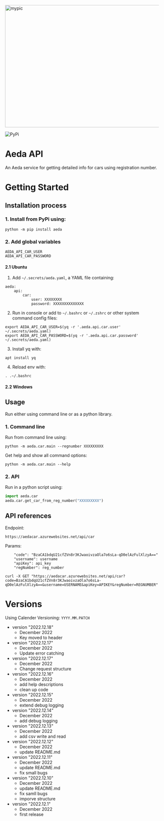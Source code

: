 
<img src="https://uploads-ssl.webflow.com/616e87dbb58bda5ac7435eb0/616ead050b8ac6154ca472a6_aeda-logo-web.svg" alt="mypic" style="width:1000px; height:400px"/>

![PyPi](https://img.shields.io/pypi/v/aeda?label=pypi%20package)

# Aeda API 
An Aeda service for getting detailed info for cars using registration number.

# Getting Started
## Installation process

### 1. Install from PyPi using:
```console
python -m pip install aeda
```

### 2. Add global variables

```
AEDA_API_CAR_USER
AEDA_API_CAR_PASSWORD
``` 

#### 2.1  Ubuntu
1. Add `~/.secrets/aeda.yaml`, a YAML file containing:
```
aeda:
    api:
        car:
            user: XXXXXXXX
            password: XXXXXXXXXXXXXX
```
2. Run in console or add to `~/.bashrc` or `~/.zshrc` or other system command config files:
```console
export AEDA_API_CAR_USER=$(yq -r '.aeda.api.car.user' ~/.secrets/aeda.yaml)
export AEDA_API_CAR_PASSWORD=$(yq -r '.aeda.api.car.password' ~/.secrets/aeda.yaml)
```
3. Install yq with:
```console
apt install yq
```
4. Reload env with:
```console
. .~/.bashrc
```
#### 2.2 Windows


## Usage
Run either using command line or as a python library.

### 1. Command line
Run from command line using:
```console
python -m aeda.car.main --regnumber XXXXXXXXX
``` 
Get help and show all command options:
```console
python -m aeda.car.main --help
``` 
### 2. API
Run in a python script using:
```python
import aeda.car
aeda.car.get_car_from_reg_number("XXXXXXXXX")
``` 


## API references

Endpoint:
```
https://aedacar.azurewebsites.net/api/car
```
Params:
```
    "code": "BzaCA1bdqU21cfZVn8r3KJwaoivzaOla7o6sLa-qD0elAzFulXlzyA=="
    "username": username
    "apiKey": api_key
    "regNumber": reg_number

``` 
```
curl -X GET "https://aedacar.azurewebsites.net/api/car?code=BzaCA1bdqU21cfZVn8r3KJwaoivzaOla7o6sLa-qD0elAzFulXlzyA==&username=USERNAME&apiKey=APIKEY&regNumber=REGNUMBER"
``` 


# Versions 
Using Calender Versioning: `YYYY.MM.PATCH`
- version "2022.12.18"
  - December 2022
  - Key moved to header
- version "2022.12.17"
  - December 2022
  - Update error catching
- version "2022.12.17"
  - December 2022
  - Change request structure
- version "2022.12.16"
  - December 2022
  - add help descriptions
  - clean up code
- version "2022.12.15"
  - December 2022
  - extend debug logging 
- version "2022.12.14"
  - December 2022
  - add debug logging 
- version "2022.12.13"
  - December 2022
  - add csv write and read 
- version "2022.12.12"
  - December 2022
  - update README.md 
- version "2022.12.11"
  - December 2022
  - update README.md 
  - fix small bugs
- version "2022.12.10"
  - December 2022
  - update README.md 
  - fix samll bugs
  - imporve structure
- version "2022.12.1"
  - December 2022
  - first release 


